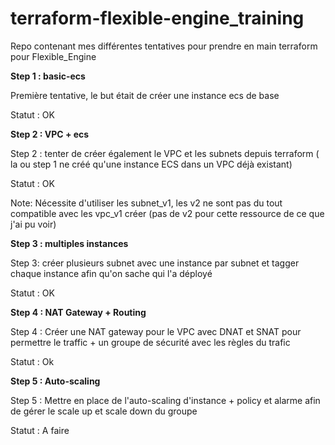 # terraform-flexible-engine_training
Repo contenant mes différentes tentatives pour prendre en main terraform pour Flexible_Engine


<b>Step 1 : basic-ecs</b>

Première tentative, le but était de créer une instance ecs de base

Statut : OK

<b>Step 2 : VPC + ecs</b>

Step 2 : tenter de créer également le VPC et les subnets depuis terraform ( la ou step 1 ne créé qu'une instance ECS dans un VPC déjà existant)

Statut : OK

Note: Nécessite d'utiliser les subnet_v1, les v2 ne sont pas du tout compatible avec les vpc_v1 créer (pas de v2 pour cette ressource de ce que j'ai pu voir)

<b>Step 3 : multiples instances</b>

Step 3: créer plusieurs subnet avec une instance par subnet et tagger chaque instance afin qu'on sache qui l'a déployé

Statut : OK

<b>Step 4 : NAT Gateway + Routing</b>

Step 4 : Créer une NAT gateway pour le VPC avec DNAT et SNAT pour permettre le traffic + un groupe de sécurité avec les règles du trafic

Statut : Ok

<b>Step 5 : Auto-scaling</b>

Step 5 : Mettre en place de l'auto-scaling d'instance + policy et alarme afin de gérer le scale up et scale down du groupe

Statut : A faire
